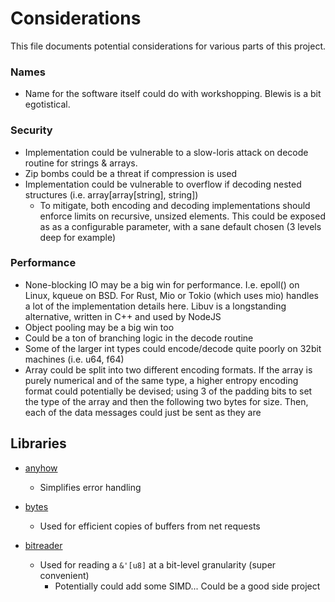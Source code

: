 # Considerations 

This file documents potential considerations for various parts of this project. 

### Names

- Name for the software itself could do with workshopping. Blewis is a bit egotistical.

### Security
- Implementation could be vulnerable to a slow-loris attack on decode routine for strings & arrays.
- Zip bombs could be a threat if compression is used
- Implementation could be vulnerable to overflow if decoding nested structures (i.e. array[array[string], string])
    - To mitigate, both encoding and decoding implementations should enforce limits on recursive, unsized elements. 
      This could be exposed as as a configurable parameter, with a sane default chosen (3 levels deep for example)

### Performance
- None-blocking IO may be a big win for performance. I.e. epoll() on Linux, kqueue on BSD. For Rust, Mio or Tokio (which uses mio) 
  handles a lot of the implementation details here. Libuv is a longstanding alternative, written in C++ and used by NodeJS
- Object pooling may be a big win too
- Could be a ton of branching logic in the decode routine
- Some of the larger int types could encode/decode quite poorly on 32bit machines (i.e. u64, f64)
- Array could be split into two different encoding formats. If the array is purely numerical and of the same type, a 
  higher entropy encoding format could potentially be devised; using 3 of the padding bits to set the type of the array
  and then the following two bytes for size. Then, each of the data messages could just be sent as they are 


## Libraries
- [anyhow](https://docs.rs/anyhow/latest/anyhow/)
    - Simplifies error handling 

- [bytes](https://docs.rs/bytes/latest/bytes/)
    - Used for efficient copies of buffers from net requests 

- [bitreader](https://docs.rs/bitreader/latest/src/bitreader/lib.rs.html#69-77)
    - Used for reading a `&'[u8]` at a bit-level granularity (super convenient)
        - Potentially could add some SIMD... Could be a good side project
